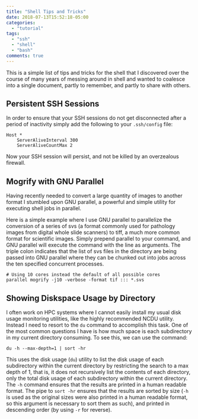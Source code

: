 ```yaml
---
title: "Shell Tips and Tricks"
date: 2018-07-13T15:52:18-05:00
categories:
  - "tutorial"
tags:
  - "ssh"
  - "shell"
  - "bash"
comments: true
---
```



This is a simple list of tips and tricks for the shell that I discovered over
the course of many years of messing around in shell and wanted to coalesce into
a single document, partly to remember, and partly to share with others. 

Persistent SSH Sessions
--------

In order to ensure that your SSH sessions do not get disconnected after a period
of inactivity simply add the following to your `.ssh/config` file:
```  
Host *
    ServerAliveInterval 300
    ServerAliveCountMax 2
```  
Now your SSH session will persist, and not be killed by an overzealous firewall.

Mogrify with GNU Parallel
--------

Having recently needed to convert a large quantity of images to another format I stumbled upon GNU parallel, a powerful and simple utility for executing shell jobs in parallel.

Here is a simple example where I use GNU parallel to parallelize the conversion of a series of svs (a format commonly used for pathology images from digital whole slide scanners) to tiff, a much more common format for scientific images. Simply prepend parallel to your command, and GNU parallel will execute the command with the line as arguments. The triple colon indicates that the list of svs files in the directory are being passed into GNU parallel where they can be chunked out into jobs across the ten specified concurrent processes.
```  
# Using 10 cores instead the default of all possible cores 
parallel mogrify -j10 -verbose -format tif ::: *.svs
```  
Showing Diskspace Usage by Directory
--------
I often work on HPC systems where I cannot easily install my usual disk usage monitoring utilities, like the highly recommended NCDU utility. Instead I need to resort to the `du` command to accomplish this task. One of the most common questions I have is how much space is each subdirectory in my current directory consuming. To see this, we can use the command:

```
du -h --max-depth=1 | sort -hr
```
This uses the disk usage (`du`) utility to list the disk usage of each subdirectory within the current directory by restricting the search to a max depth of 1, that is, it does not recursively list the contents of each directory, only the total disk usage of each subdirectory within the current directory. The `-h` command ensures that the results are printed in a human readable format. The pipe to `sort -hr` ensures that the results are sorted by size (`-h` is used as the original sizes were also printed in a human readable format, so this argument is necessary to sort them as such), and printed in descending order (by using `-r` for reverse).
